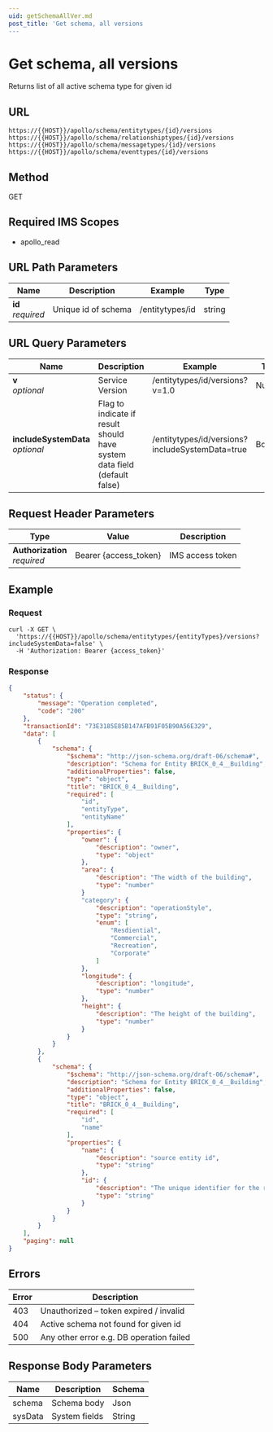 ```yaml
---
uid: getSchemaAllVer.md
post_title: 'Get schema, all versions
---
```

# Get schema, all versions

Returns list of all active schema type for given id

## URL

`https://{{HOST}}/apollo/schema/entitytypes/{id}/versions`
`https://{{HOST}}/apollo/schema/relationshiptypes/{id}/versions`
`https://{{HOST}}/apollo/schema/messagetypes/{id}/versions`
`https://{{HOST}}/apollo/schema/eventtypes/{id}/versions`

## Method

<div class="get">GET</div>

## Required IMS Scopes

* apollo_read

## URL Path Parameters

|Name|Description|Example|Type|
|---|---|---|---|
|**id** <br>*required*|Unique id of schema|/entitytypes/id|string|

## URL Query Parameters

|Name|Description|Example|Type|
|---|---|---|---|
|**v** <br>*optional*|Service Version|/entitytypes/id/versions?v=1.0|Number|
|**includeSystemData** <br>*optional*|Flag to indicate if result should have system data field  (default false)|/entitytypes/id/versions?includeSystemData=true|Boolean|

## Request Header Parameters

|Type|Value|Description|
|---|---|---|
|**Authorization** <br>*required*|Bearer {access_token}|IMS access token|

## Example

### Request

```shell
curl -X GET \
  'https://{{HOST}}/apollo/schema/entitytypes/{entityTypes}/versions?includeSystemData=false' \
  -H 'Authorization: Bearer {access_token}' 
```

### Response

```json
{
    "status": {
        "message": "Operation completed",
        "code": "200"
    },
    "transactionId": "73E3185E85B147AFB91F05B90A56E329",
    "data": [
        {
            "schema": {
                "$schema": "http://json-schema.org/draft-06/schema#",
                "description": "Schema for Entity BRICK_0_4__Building",
                "additionalProperties": false,
                "type": "object",
                "title": "BRICK_0_4__Building",
                "required": [
                    "id",
                    "entityType",
                    "entityName"
                ],
                "properties": {
                    "owner": {
                        "description": "owner",
                        "type": "object"
                    },
                    "area": {
                        "description": "The width of the building",
                        "type": "number"
                    }
                    "category": {
                        "description": "operationStyle",
                        "type": "string",
                        "enum": [
                            "Resdiential",
                            "Commercial",
                            "Recreation",
                            "Corporate"
                        ]
                    },
                    "longitude": {
                        "description": "longitude",
                        "type": "number"
                    },
                    "height": {
                        "description": "The height of the building",
                        "type": "number"
                    }
                }
            }
        },
        {
            "schema": {
                "$schema": "http://json-schema.org/draft-06/schema#",
                "description": "Schema for Entity BRICK_0_4__Building",
                "additionalProperties": false,
                "type": "object",
                "title": "BRICK_0_4__Building",
                "required": [
                    "id",
                    "name"
                ],
                "properties": {
                    "name": {
                        "description": "source entity id",
                        "type": "string"
                    },
                    "id": {
                        "description": "The unique identifier for the relation",
                        "type": "string"
                    }
                }
            }
        }
    ],
    "paging": null
}
```

## Errors

|Error|Description|
|---|---|
|403|Unauthorized – token expired / invalid  |
|404|Active schema not found for given id	 |
|500|Any other error e.g. DB operation failed|

## Response Body Parameters

|Name|Description|Schema|
|---|---|---|
|schema         |Schema body|Json |
|sysData	|System fields|String|
